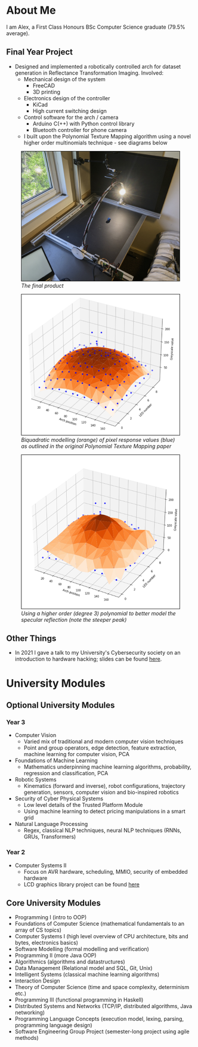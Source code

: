 # About Me
I am Alex, a First Class Honours BSc Computer Science graduate (79.5% average).

## Final Year Project
- Designed and implemented a robotically controlled arch for dataset generation in Reflectance Transformation Imaging. Involved:
  - Mechanical design of the system
    - FreeCAD
    - 3D printing
  - Electronics design of the controller
    - KiCad
    - High current switching design
  - Control software for the arch / camera
    - Arduino C(++) with Python control library
    - Bluetooth controller for phone camera
  - I built upon the Polynomial Texture Mapping algorithm using a novel higher order multinomials technique - see diagrams below

<figure>
<img width="500" src="../Images/other-projects/finalProduct.jpg" alt="" style="border:1px solid black;"/>
<figcaption style="font-style: italic;">
The final product
</figcaption>
</figure>

<figure>
<img width="500" src="../Images/other-projects/biquadFit3dGraph.png" alt="" style="border:1px solid black;"/>
<figcaption style="font-style: italic;">
Biquadratic modelling (orange) of pixel response values (blue) as outlined in the original Polynomial Texture Mapping paper
</figcaption>
</figure>

<figure>
<img width="500" src="../Images/other-projects/higherDegree3dPlot.png" alt="" style="border:1px solid black;"/>
<figcaption style="font-style: italic;">
Using a higher order (degree 3) polynomial to better model the specular reflection (note the steeper peak)
</figcaption>
</figure>

## Other Things
- In 2021 I gave a talk to my University's Cybersecurity society on an introduction to hardware hacking; slides can be found [here](https://github.com/0x416c6578/0x416c6578.github.io/blob/master/other/files/SUCSS_Introduction_to_Hardware_Hacking.pdf).

# University Modules
## Optional University Modules
### Year 3
- Computer Vision
  - Varied mix of traditional and modern computer vision techniques
  - Point and group operators, edge detection, feature extraction, machine learning for computer vision, PCA
- Foundations of Machine Learning
  - Mathematics underpinning machine learning algorithms, probability, regression and classification, PCA
- Robotic Systems
  - Kinematics (forward and inverse), robot configurations, trajectory generation, sensors, computer vision and bio-inspired robotics
- Security of Cyber Physical Systems
  - Low level details of the Trusted Platform Module
  - Using machine learning to detect pricing manipulations in a smart grid
- Natural Language Processing
  - Regex, classical NLP techniques, neural NLP techniques (RNNs, GRUs, Transformers)
### Year 2
- Computer Systems II 
  - Focus on AVR hardware, scheduling, MMIO, security of embedded hardware
  - LCD graphics library project can be found [here](https://github.com/0x416c6578/lafortuna-lcd-mirror)

## Core University Modules
- Programming I (intro to OOP)
- Foundations of Computer Science (mathematical fundamentals to an array of CS topics)
- Computer Systems I (high level overview of CPU architecture, bits and bytes, electronics basics)
- Software Modelling (formal modelling and verification)
- Programming II (more Java OOP)
- Algorithmics (algorithms and datastructures)
- Data Management (Relational model and SQL, Git, Unix)
- Intelligent Systems (classical machine learning algorithms)
- Interaction Design
- Theory of Computer Science (time and space complexity, determinism etc.)
- Programming III (functional programming in Haskell)
- Distributed Systems and Networks (TCP/IP, distributed algorithms, Java networking)
- Programming Language Concepts (execution model, lexing, parsing, programming language design)
- Software Engineering Group Project (semester-long project using agile methods)